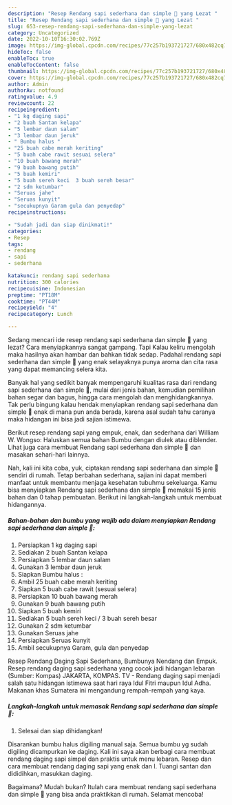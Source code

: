 ```yaml
---
description: "Resep Rendang sapi sederhana dan simple 🥰 yang Lezat "
title: "Resep Rendang sapi sederhana dan simple 🥰 yang Lezat "
slug: 653-resep-rendang-sapi-sederhana-dan-simple-yang-lezat
category: Uncategorized
date: 2022-10-10T16:30:02.769Z
image: https://img-global.cpcdn.com/recipes/77c257b193721727/680x482cq70/rendang-sapi-sederhana-dan-simple-foto-resep-utama.jpg
hideToc: false
enableToc: true
enableTocContent: false
thumbnail: https://img-global.cpcdn.com/recipes/77c257b193721727/680x482cq70/rendang-sapi-sederhana-dan-simple-foto-resep-utama.jpg
cover: https://img-global.cpcdn.com/recipes/77c257b193721727/680x482cq70/rendang-sapi-sederhana-dan-simple-foto-resep-utama.jpg
author: Admin
authorAv: notfound
ratingvalue: 4.9
reviewcount: 22
recipeingredient:
- "1 kg daging sapi"
- "2 buah Santan kelapa"
- "5 lembar daun salam"
- "3 lembar daun jeruk"
- " Bumbu halus "
- "25 buah cabe merah keriting"
- "5 buah cabe rawit sesuai selera"
- "10 buah bawang merah"
- "9 buah bawang putih"
- "5 buah kemiri"
- "5 buah sereh keci  3 buah sereh besar"
- "2 sdm ketumbar"
- "Seruas jahe"
- "Seruas kunyit"
- "secukupnya Garam gula dan penyedap"
recipeinstructions:

- "Sudah jadi dan siap dinikmati!"
categories:
- Resep
tags:
- rendang
- sapi
- sederhana

katakunci: rendang sapi sederhana 
nutrition: 300 calories
recipecuisine: Indonesian
preptime: "PT18M"
cooktime: "PT44M"
recipeyield: "4"
recipecategory: Lunch

---
```



Sedang mencari ide resep rendang sapi sederhana dan simple 🥰 yang lezat? Cara menyiapkannya sangat gampang. Tapi Kalau keliru mengolah maka hasilnya akan hambar dan bahkan tidak sedap. Padahal rendang sapi sederhana dan simple 🥰 yang enak selayaknya punya aroma dan cita rasa yang dapat memancing selera kita.


Banyak hal yang sedikit banyak mempengaruhi kualitas rasa dari rendang sapi sederhana dan simple 🥰, mulai dari jenis bahan, kemudian pemilihan bahan segar dan bagus, hingga cara mengolah dan menghidangkannya. Tak perlu bingung kalau hendak menyiapkan rendang sapi sederhana dan simple 🥰 enak di mana pun anda berada, karena asal sudah tahu caranya maka hidangan ini bisa jadi sajian istimewa.

Berikut resep rendang sapi yang empuk, enak, dan sederhana dari William W. Wongso: Haluskan semua bahan Bumbu dengan diulek atau diblender. Lihat juga cara membuat Rendang sapi sederhana dan simple 🥰 dan masakan sehari-hari lainnya.


Nah, kali ini kita coba, yuk, ciptakan rendang sapi sederhana dan simple 🥰 sendiri di rumah. Tetap berbahan sederhana, sajian ini dapat memberi manfaat untuk membantu menjaga kesehatan tubuhmu sekeluarga. Kamu bisa menyiapkan Rendang sapi sederhana dan simple 🥰 memakai 15 jenis bahan dan 0 tahap pembuatan. Berikut ini langkah-langkah untuk membuat hidangannya.

<!--inarticleads1-->

##### Bahan-bahan dan bumbu yang wajib ada dalam menyiapkan Rendang sapi sederhana dan simple 🥰:

1. Persiapkan 1 kg daging sapi
1. Sediakan 2 buah Santan kelapa
1. Persiapkan 5 lembar daun salam
1. Gunakan 3 lembar daun jeruk
1. Siapkan  Bumbu halus :
1. Ambil 25 buah cabe merah keriting
1. Siapkan 5 buah cabe rawit (sesuai selera)
1. Persiapkan 10 buah bawang merah
1. Gunakan 9 buah bawang putih
1. Siapkan 5 buah kemiri
1. Sediakan 5 buah sereh keci / 3 buah sereh besar
1. Gunakan 2 sdm ketumbar
1. Gunakan Seruas jahe
1. Persiapkan Seruas kunyit
1. Ambil secukupnya Garam, gula dan penyedap


Resep Rendang Daging Sapi Sederhana, Bumbunya Nendang dan Empuk. Resep rendang daging sapi sederhana yang cocok jadi hidangan lebaran (Sumber: Kompas) JAKARTA, KOMPAS. TV - Rendang daging sapi menjadi salah satu hidangan istimewa saat hari raya Idul Fitri maupun Idul Adha. Makanan khas Sumatera ini mengandung rempah-rempah yang kaya. 

<!--inarticleads2-->

##### Langkah-langkah untuk memasak Rendang sapi sederhana dan simple 🥰:


1. Selesai dan siap dihidangkan!

Disarankan bumbu halus digiling manual saja. Semua bumbu yg sudah digiling dicampurkan ke daging. Kali ini saya akan berbagi cara membuat rendang daging sapi simpel dan praktis untuk menu lebaran. Resep dan cara membuat rendang daging sapi yang enak dan l. Tuangi santan dan dididihkan, masukkan daging. 

Bagaimana? Mudah bukan? Itulah cara membuat rendang sapi sederhana dan simple 🥰 yang bisa anda praktikkan di rumah. Selamat mencoba!
